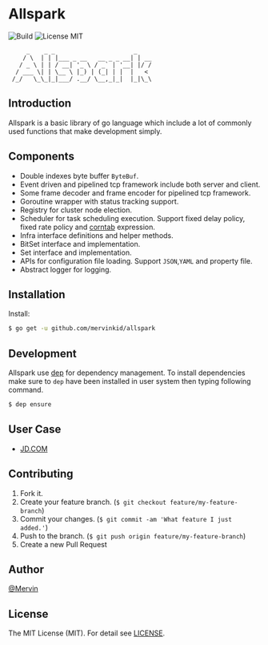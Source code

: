 # Allspark

![Build](https://img.shields.io/badge/build-passing-brightgreen.svg?style=flat)
![License MIT](https://img.shields.io/badge/license-MIT-lightgray.svg?style=flat&maxAge=2592000)

```
     _    _ _                      _    
    / \  | | |___ _ __   __ _ _ __| | __
   / _ \ | | / __| '_ \ / _` | '__| |/ /
  / ___ \| | \__ \ |_) | (_| | |  |   < 
 /_/   \_\_|_|___/ .__/ \__,_|_|  |_|\_\

```

## Introduction

Allspark is a basic library of go language which include a lot of commonly used functions that make development simply.

## Components

- Double indexes byte buffer `ByteBuf`.
- Event driven and pipelined tcp framework include both server and client.
- Some frame decoder and frame encoder for pipelined tcp framework.
- Goroutine wrapper with status tracking support.
- Registry for cluster node election.
- Scheduler for task scheduling execution. Support fixed delay policy, fixed rate policy and [corntab](http://corntab.com) expression.
- Infra interface definitions and helper methods.
- BitSet interface and implementation.
- Set interface and implementation.
- APIs for configuration file loading. Support `JSON`,`YAML` and property file.
- Abstract logger for logging.

## Installation

Install:
```bash
$ go get -u github.com/mervinkid/allspark
```

## Development

Allspark use [dep](https://github.com/golang/dep) for dependency management. 
To install dependencies make sure to `dep` have been installed in user system then typing following command.

```bash
$ dep ensure
```

## User Case

- [JD.COM](https://www.jd.com)

## Contributing

1. Fork it.
2. Create your feature branch. (`$ git checkout feature/my-feature-branch`)
3. Commit your changes. (`$ git commit -am 'What feature I just added.'`)
4. Push to the branch. (`$ git push origin feature/my-feature-branch`)
5. Create a new Pull Request

## Author

[@Mervin](https://mervinz.me) 

## License

The MIT License (MIT). For detail see [LICENSE](LICENSE).